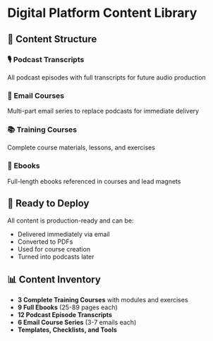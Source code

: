 # Digital Platform Content Library

## 📁 Content Structure

### 🎙️ Podcast Transcripts

All podcast episodes with full transcripts for future audio production

### 📧 Email Courses

Multi-part email series to replace podcasts for immediate delivery

### 📚 Training Courses

Complete course materials, lessons, and exercises

### 📖 Ebooks

Full-length ebooks referenced in courses and lead magnets

## 🚀 Ready to Deploy

All content is production-ready and can be:

- Delivered immediately via email
- Converted to PDFs
- Used for course creation
- Turned into podcasts later

## 📊 Content Inventory

- **3 Complete Training Courses** with modules and exercises
- **9 Full Ebooks** (25-89 pages each)
- **12 Podcast Episode Transcripts**
- **6 Email Course Series** (3-7 emails each)
- **Templates, Checklists, and Tools**
